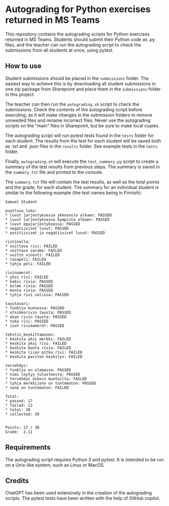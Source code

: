 # Autograding for Python exercises returned in MS Teams

This repository contains the autograding scripts for Python exercises returned
in MS Teams. Students should submit their Python code as .py files, and the
teacher can run the autograding script to check the submissions from all students
at once, using pytest.

## How to use

Student submissions should be placed in the `submissions` folder. The easiest
way to achieve this is by downloading all student submissions in one zip
 package from Sharepoint and place them in the `submissions` folder in this project.

The teacher can then run the `autograding.sh` script to check the submissions.
Check the contents of the autograding script before executing, as it will make
changes in the submission folders to remove unneeded files and rename incorrect
files. Never use the autograding scripts on the "main" files in Sharepoint, but
be sure to make local copies.

The autograding script will run pytest tests found in the `tests` folder for each
student. The results from the test for each student will be saved both as .txt
and .json files in the `results` folder. See example tests in the `tests` folder.

Finally, `autograding.sh` will execute the `test_summary.py` script to create a
summary of the test results from previous steps. The summary is saved in the
`summary.txt` file and printed to the console.

The `summary.txt` file will contain the test results, as well as the total points
and the grade, for each student. The summary for an individual student is similar to
the following example (the test names being in Finnish):

```
Samuel Student

puuttuva_luku:
* luvut jarjestyksessa ykkosesta alkaen: PASSED
* luvut jarjestyksessa kympista alkaen: PASSED
* luvut epajarjestyksessa: PASSED
* negatiiviset luvut: PASSED
* positiiviset ja negatiiviset luvut: PASSED

ristinolla:
* voittava rivi: FAILED
* voittava sarake: FAILED
* voitto vinosti: FAILED
* tasapeli: FAILED
* tyhja peli: FAILED

rivinumerot:
* yksi rivi: FAILED
* kaksi rivia: PASSED
* kolme rivia: PASSED
* monta rivia: PASSED
* tyhja rivi valissa: PASSED

taustavari:
* funktio kunnossa: PASSED
* otsikkorivin tausta: PASSED
* ekan rivin tausta: PASSED
* toka rivi: PASSED
* isot rivimumerot: PASSED

tekstin_keskittaminen:
* keskita yksi merkki: FAILED
* keskita yksi rivi: FAILED
* keskita monta rivia: FAILED
* keskita liian pitka rivi: FAILED
* keskita pariton keskitys: FAILED

tervehdys:
* funktio on olemassa: PASSED
* nimi loytyy tulosteesta: PASSED
* tervehdys oikein muotoiltu: FAILED
* tyhja merkkijono on tuntematon: PASSED
* none on tuntematon: FAILED

Total:
* passed: 17
* failed: 13
* total: 30
* collected: 30


Points: 17 / 30
Grade:  2.11
```

## Requirements

The autograding script requires Python 3 and pytest. It is intended to be run on
a Unix-like system, such as Linux or MacOS.

## Credits

ChatGPT has been used extensively in the creation of the autograding scripts.
The pytest tests have been written with the help of GitHub copilot.
